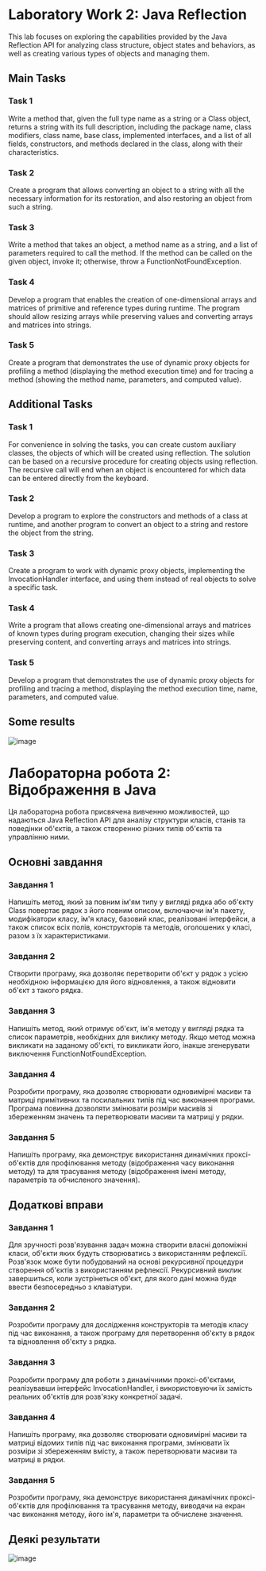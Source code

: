 # Laboratory Work 2: Java Reflection

This lab focuses on exploring the capabilities provided by the Java Reflection API for analyzing class structure, object states and behaviors, as well as creating various types of objects and managing them.

## Main Tasks

### Task 1

Write a method that, given the full type name as a string or a Class object, returns a string with its full description, including the package name, class modifiers, class name, base class, implemented interfaces, and a list of all fields, constructors, and methods declared in the class, along with their characteristics.

### Task 2

Create a program that allows converting an object to a string with all the necessary information for its restoration, and also restoring an object from such a string.

### Task 3

Write a method that takes an object, a method name as a string, and a list of parameters required to call the method. If the method can be called on the given object, invoke it; otherwise, throw a FunctionNotFoundException.

### Task 4

Develop a program that enables the creation of one-dimensional arrays and matrices of primitive and reference types during runtime. The program should allow resizing arrays while preserving values and converting arrays and matrices into strings.

### Task 5

Create a program that demonstrates the use of dynamic proxy objects for profiling a method (displaying the method execution time) and for tracing a method (showing the method name, parameters, and computed value).

## Additional Tasks

### Task 1

For convenience in solving the tasks, you can create custom auxiliary classes, the objects of which will be created using reflection. The solution can be based on a recursive procedure for creating objects using reflection. The recursive call will end when an object is encountered for which data can be entered directly from the keyboard.

### Task 2

Develop a program to explore the constructors and methods of a class at runtime, and another program to convert an object to a string and restore the object from the string.

### Task 3

Create a program to work with dynamic proxy objects, implementing the InvocationHandler interface, and using them instead of real objects to solve a specific task.

### Task 4

Write a program that allows creating one-dimensional arrays and matrices of known types during program execution, changing their sizes while preserving content, and converting arrays and matrices into strings.

### Task 5

Develop a program that demonstrates the use of dynamic proxy objects for profiling and tracing a method, displaying the method execution time, name, parameters, and computed value.

## Some results

![image](https://github.com/MaksymAndreiev/CrossPlatformProgramming/assets/29687267/223c5b12-982c-4742-9898-0792a2198d38)

# Лабораторна робота 2: Відображення в Java

Ця лабораторна робота присвячена вивченню можливостей, що надаються Java Reflection API для аналізу структури класів, станів та поведінки об'єктів, а також створенню різних типів об'єктів та управлінню ними.

## Основні завдання

### Завдання 1

Напишіть метод, який за повним ім'ям типу у вигляді рядка або об'єкту Class повертає рядок з його повним описом, включаючи ім'я пакету, модифікатори класу, ім'я класу, базовий клас, реалізовані інтерфейси, а також список всіх полів, конструкторів та методів, оголошених у класі, разом з їх характеристиками.

### Завдання 2

Створити програму, яка дозволяє перетворити об'єкт у рядок з усією необхідною інформацією для його відновлення, а також відновити об'єкт з такого рядка.

### Завдання 3

Напишіть метод, який отримує об'єкт, ім'я методу у вигляді рядка та список параметрів, необхідних для виклику методу. Якщо метод можна викликати на заданому об'єкті, то викликати його, інакше згенерувати виключення FunctionNotFoundException.

### Завдання 4

Розробити програму, яка дозволяє створювати одновимірні масиви та матриці примітивних та посилальних типів під час виконання програми. Програма повинна дозволяти змінювати розміри масивів зі збереженням значень та перетворювати масиви та матриці у рядки.

### Завдання 5

Напишіть програму, яка демонструє використання динамічних проксі-об'єктів для профілювання методу (відображення часу виконання методу) та для трасування методу (відображення імені методу, параметрів та обчисленого значення).

## Додаткові вправи

### Завдання 1

Для зручності розв'язування задач можна створити власні допоміжні класи, об'єкти яких будуть створюватись з використанням рефлексії. Розв'язок може бути побудований на основі рекурсивної процедури створення об'єктів з використанням рефлексії. Рекурсивний виклик завершиться, коли зустрінеться об'єкт, для якого дані можна буде ввести безпосередньо з клавіатури.

### Завдання 2

Розробити програму для дослідження конструкторів та методів класу під час виконання, а також програму для перетворення об'єкту в рядок та відновлення об'єкту з рядка.

### Завдання 3

Розробити програму для роботи з динамічними проксі-об'єктами, реалізувавши інтерфейс InvocationHandler, і використовуючи їх замість реальних об'єктів для розв'язку конкретної задачі.

### Завдання 4

Напишіть програму, яка дозволяє створювати одновимірні масиви та матриці відомих типів під час виконання програми, змінювати їх розміри зі збереженням вмісту, а також перетворювати масиви та матриці в рядки.

### Завдання 5

Розробити програму, яка демонструє використання динамічних проксі-об'єктів для профілювання та трасування методу, виводячи на екран час виконання методу, його ім'я, параметри та обчислене значення.

## Деякі результати

![image](https://github.com/MaksymAndreiev/CrossPlatformProgramming/assets/29687267/223c5b12-982c-4742-9898-0792a2198d38)
